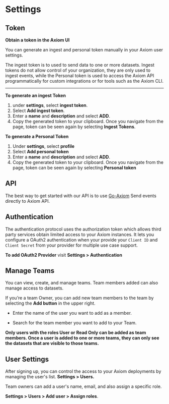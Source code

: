 <div class="axi-header">
  <h1>Settings</h1>
</div>

## Token

**Obtain a token in the Axiom UI**

You can generate an ingest and personal token manually in your Axiom user settings. 

The ingest token is to used to send data to one or more datasets. Ingest tokens do not allow control of your organization, they are only used to ingest events, while the Personal token is used to access the Axiom API programmatically for custom integrations or for tools such as the Axiom CLI.

---

**To generate an ingest Token**

1. under **settings**, select **ingest token**. 
2. Select **Add ingest token**.
3. Enter a **name** and **description** and select **ADD**. 
4. Copy the generated token to your clipboard. Once you navigate from the page, token can be seen again by selecting **Ingest Tokens**. 

**To generate a Personal Token**

1. Under **settings**, select **profile**
2. Select **Add personal token**
3. Enter a **name** and **description** and select **ADD**.
4. Copy the generated token to your clipboard. Once you navigate from the page, token can be seen again by selecting **Personal token**

## API

The best way to get started with our API is to use [Go-Axiom](https://github.com/axiomhq/cli)
Send events directly to Axiom API. 
## Authentication

The authentication protocol uses the authorization token which allows third party services obtain limited access to your Axiom instances. It lets you configure a OAuth2 authentication when your provide your `Client ID` and `Client Secret` from your provider for multiple use case support. 

**To add OAuth2 Provider** visit **Settings > Authentication**

## Manage Teams

You can view, create, and manage teams.  Team members added can also manage access to datasets. 

If you’re a team Owner, you can add new team members to the team by selecting the **Add button** in the upper right.  

- Enter the name of the user you want to add as a member. 

- Search for the team member you want to add to your Team.


**Only users with the roles User or Read Only can be added as team members. Once a user is added to one or more teams, they can only see the datasets that are visible to those teams.**

## User Settings

After signing up, you can control the access to your Axiom deployments by managing the user's list.  **Settings > Users.** 

Team owners can add a user's name, email, and also assign a specific role. 

**Settings > Users > Add user > Assign roles**. 
